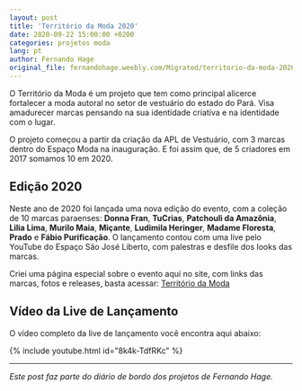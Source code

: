```yaml
---
layout: post
title: 'Território da Moda 2020'
date: 2020-09-22 15:00:00 +0200
categories: projetos moda
lang: pt
author: Fernando Hage
original_file: fernandohage.weebly.com/Migrated/territorio-da-moda-2020.html
---
```


O Território da Moda é um projeto que tem como principal alicerce fortalecer a moda autoral no setor de vestuário do estado do Pará. Visa amadurecer marcas pensando na sua identidade criativa e na identidade com o lugar.

O projeto começou a partir da criação da APL de Vestuário, com 3 marcas dentro do Espaço Moda na inauguração. E foi assim que, de 5 criadores em 2017 somamos 10 em 2020.

## Edição 2020

Neste ano de 2020 foi lançada uma nova edição do evento, com a coleção de 10 marcas paraenses: **Donna Fran**, **TuCrias**, **Patchouli da Amazônia**, **Lilia Lima**, **Murilo Maia**, **Miçante**, **Ludimila Heringer**, **Madame Floresta**, **Prado** e **Fábio Purificação**. O lançamento contou com uma live pelo YouTube do Espaço São José Liberto, com palestras e desfile dos looks das marcas.

Criei uma página especial sobre o evento aqui no site, com links das marcas, fotos e releases, basta acessar: [Território da Moda](../pages/pt/territorio-da-moda.html)

## Vídeo da Live de Lançamento

O vídeo completo da live de lançamento você encontra aqui abaixo:

{% include youtube.html id="8k4k-TdfRKc" %}

---

*Este post faz parte do diário de bordo dos projetos de Fernando Hage.*
